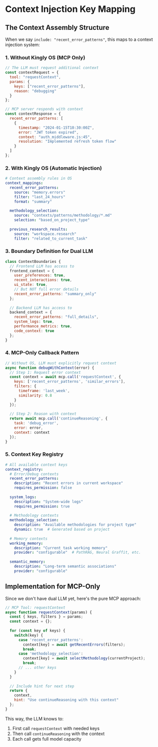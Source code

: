 # Context Injection Key Mapping

## The Context Assembly Structure

When we say `include: "recent_error_patterns"`, this maps to a context injection system:

### 1. Without Kingly OS (MCP Only)
```javascript
// The LLM must request additional context
const contextRequest = {
  tool: "requestContext",
  params: {
    keys: ["recent_error_patterns"],
    reason: "debugging"
  }
};

// MCP server responds with context
const contextResponse = {
  recent_error_patterns: [
    {
      timestamp: "2024-01-15T10:30:00Z",
      error: "JWT token expired",
      context: "auth_middleware.js:45",
      resolution: "Implemented refresh token flow"
    }
  ]
};
```

### 2. With Kingly OS (Automatic Injection)
```yaml
# Context assembly rules in OS
context_mappings:
  recent_error_patterns:
    source: "memory.errors"
    filter: "last_24_hours"
    format: "summary"
    
  methodology_selection:
    source: "contexts/patterns/methodology/*.md"
    selection: "based_on_project_type"
    
  previous_research_results:
    source: "workspace.research"
    filter: "related_to_current_task"
```

### 3. Boundary Definition for Dual LLM
```javascript
class ContextBoundaries {
  // Frontend LLM has access to
  frontend_context = {
    user_preferences: true,
    recent_interactions: true,
    ui_state: true,
    // But NOT full error details
    recent_error_patterns: "summary_only"
  };
  
  // Backend LLM has access to
  backend_context = {
    recent_error_patterns: "full_details",
    system_logs: true,
    performance_metrics: true,
    code_context: true
  };
}
```

### 4. MCP-Only Callback Pattern
```javascript
// Without OS, LLM must explicitly request context
async function debugWithContext(error) {
  // Step 1: Request error context
  const context = await mcp.call('requestContext', {
    keys: ['recent_error_patterns', 'similar_errors'],
    filters: {
      timeframe: 'last_week',
      similarity: 0.8
    }
  });
  
  // Step 2: Reason with context
  return await mcp.call('continueReasoning', {
    task: 'debug_error',
    error: error,
    context: context
  });
}
```

### 5. Context Key Registry
```yaml
# All available context keys
context_registry:
  # Error/Debug contexts
  recent_error_patterns:
    description: "Recent errors in current workspace"
    requires_permission: false
    
  system_logs:
    description: "System-wide logs"
    requires_permission: true
    
  # Methodology contexts
  methodology_selection:
    description: "Available methodologies for project type"
    dynamic: true  # Generated based on project
    
  # Memory contexts
  working_memory:
    description: "Current task working memory"
    provider: "configurable"  # PathRAG, Neural Graffit, etc.
    
  semantic_memory:
    description: "Long-term semantic associations"
    provider: "configurable"
```

## Implementation for MCP-Only

Since we don't have dual LLM yet, here's the pure MCP approach:

```javascript
// MCP Tool: requestContext
async function requestContext(params) {
  const { keys, filters } = params;
  const context = {};
  
  for (const key of keys) {
    switch(key) {
      case 'recent_error_patterns':
        context[key] = await getRecentErrors(filters);
        break;
      case 'methodology_selection':
        context[key] = await selectMethodology(currentProject);
        break;
      // ... other keys
    }
  }
  
  // Include hint for next step
  return {
    context,
    hint: "Use continueReasoning with this context"
  };
}
```

This way, the LLM knows to:
1. First call `requestContext` with needed keys
2. Then call `continueReasoning` with the context
3. Each call gets full model capacity